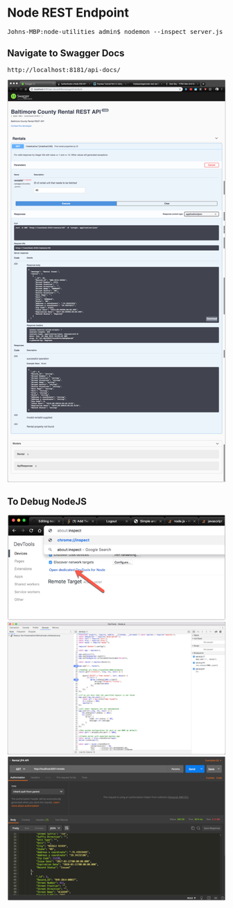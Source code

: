 # Node REST Endpoint
<pre>
Johns-MBP:node-utilities admin$ nodemon --inspect server.js
</pre>

## Navigate to Swagger Docs
<pre>
http://localhost:8181/api-docs/
</pre>
![Alt text](./images/image-004.jpg?raw=true "Swagger Docs")

## To Debug NodeJS
![Alt text](./images/image-002.jpg?raw=true "Step 01")
![Alt text](./images/image-001.jpg?raw=true "Step 02")
![Alt text](./images/image-003.jpg?raw=true "Step 03")



